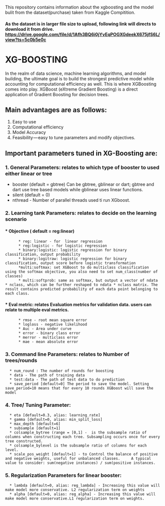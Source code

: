 This repository contains information about the xgboosting and the model bulit from the dataset(purchase)  taken from Kaggle Compitition.
 
 #### As the dataset is in larger file size to upload, following link  will directs to download it from drive.   https://drive.google.com/file/d/1Afh3BQ6i0jYvEqPOGXGdeekX675jfS6L/view?ts=5c0b5e0c 

# XG-BOOSTING

In the realm of data science, machine learning algorithms, and model building, the ultimate goal is to build the strongest predictive model while accounting for computational efficiency as well. This is where XGBoosting comes into play. XGBoost (eXtreme Gradient Boosting) is a direct application of Gradient Boosting for decision trees.

## Main advantages are as follows:
1. Easy to use
2. Computational efficiency
3. Model Accuracy
4. Feasibility — easy to tune parameters and modify objectives.

## Important parameters tuned in XG-Boosting are:
### 1. General Parameters: relates to which type of booster to used either linear or tree
  * booster (default = gbtree) Can be gbtree, gblinear or dart; gbtree and dart use tree based models while gblinear uses linear functions.
  * silent (default = 0)
  * nthread - Number of parallel threads used ti run XGboost.
### 2. Learning tank Parameters: relates to decide on the learning scenario
   #### * Objective ( default = reg:linear)
          * reg: linear - for  linear regression
          * reg:logistic - for logistic regression
          * binary:logistic: logistic regression for binary classification, output probability
          * binary:logitraw: logistic regression for binary classification, output score before logistic transformation
          *multi:softmax: set XGBoost to do multiclass classification using the softmax objective, you also need to set num_class(number of classes)
          * multi:softprob: same as softmax, but output a vector of ndata * nclass, which can be further reshaped to ndata * nclass matrix. The result contains predicted probability of each data point belonging to each class.
  #### * Eval metric: relates Evaluation metrics for validation data. users can relate to multiple eval metrics.
          * rmse - root mean square error
          * logloss - negative likelihood
          * Auc - Area under curve
          * error - binary class error
          * merror - multiclass error
          * mae - mean absolute error
          
 ### 3. Command line Parameters: relates to  Number of trees/rounds 
      * num_round : The number of rounds for boosting
      * data - The path of training data
      * test:data - The path of test data to do prediction
      * save_period [default=0] The period to save the model. Setting save_period=10 means that for every 10 rounds XGBoost will save the model

### 4. Tree/ Tuning Parameter: 
      * eta [default=0.3, alias: learning_rate]
      * gamma [default=0, alias: min_split_loss]
      * max_depth [default=6]
      * subsample [default=1]
      * colsample_bytree (range = [0,1] -  is the subsample ratio of columns when constructing each tree. Subsampling occurs once for every tree constructed.
      * colsample_bylevel is the subsample ratio of columns for each level.
      * scale_pos_weight [default=1] - to Control the balance of positive and negative weights, useful for unbalanced classes.     A typical value to consider: sum(negative instances) / sum(positive instances.
### 5. Regularization Parameters for linear booster:
      * lambda [default=0, alias: reg_lambda] - Increasing this value will make model more conservative. L2 regularization term on weights
      * alpha [default=0, alias: reg_alpha] - Increasing this value will make model more conservative.L1 regularization term on weights. 
      
 

